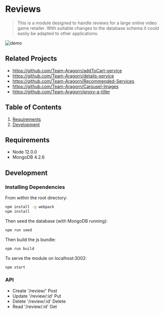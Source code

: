 # Reviews

> This is a module designed to handle reviews for a large online video game retailer. With suitable changes to the database schema it could easily be adapted to other applications.

![demo](demo/GameStart-Demo.gif)
## Related Projects

  - https://github.com/Team-Aragorn/addToCart-service
  - https://github.com/Team-Aragorn/details-service
  - https://github.com/Team-Aragorn/Recommended-Services
  - https://github.com/Team-Aragorn/Carousel-Images
  - https://github.com/Team-Aragorn/proxy-a-tiller

## Table of Contents


1. [Requirements](#requirements)
1. [Development](#development)

## Requirements

- Node 12.0.0
- MongoDB 4.2.6

## Development

### Installing Dependencies

From within the root directory:

```sh
npm install -g webpack
npm install
```

Then seed the database (with MongoDB running):

```sh
npm run seed
```

Then build the js bundle:

```sh
npm run build
```

To serve the module on localhost:3002:

```sh
npm start
```

### API
- Create '/review/' Post
- Update '/review/:id' Put
- Delete '/review/:id' Delete
- Read   '/review/:id' Get
